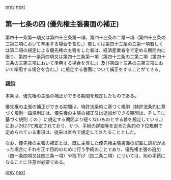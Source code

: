 [prev](/specific/markdowns/特許法/018_Mp-Ch_1-At_17_3.md)
[next](/specific/markdowns/特許法/020_Mp-Ch_1-At_17_5.md)
## 第一七条の四 (優先権主張書面の補正)
第四十一条第一項又は第四十三条第一項、第四十三条の二第一項（第四十三条の三第三項において準用する場合を含む。）若しくは第四十三条の三第一項若しくは第二項の規定による優先権の主張をした者は、経済産業省令で定める期間内に限り、第四十一条第四項又は第四十三条第一項（第四十三条の二第二項（第四十三条の三第三項において準用する場合を含む。）及び第四十三条の三第三項において準用する場合を含む。）に規定する書面について補正をすることができる。


### 趣旨
本条は、優先権の主張の補正ができる期間を規定したものである。

優先権の主張の補正ができる期間は、特許法条約に基づく規則（特許法条約に基づく規則一四規則⑶は、優先権の主張の補正又は追加ができる期間は、ＰＬＴに基づく規則（ の ）に規定する期間より短くないものとする旨を規定している。）におい262.1て規定されており、かつ、手続の詳細等を定めた条約の下位規則で定められている事項は、従来は省令で規定してきたることとした。

なお、優先権の主張の補正とは、既に主張した優先権主張書面の記載に誤記があった場合にそれを正す目的のために行う手続のことであり、優先権主張の追加（四一条四項又は四三条一項）や取下げ（四二条二項）については、別の手続になることに注意が必要である。


[prev](/specific/markdowns/特許法/018_Mp-Ch_1-At_17_3.md)
[next](/specific/markdowns/特許法/020_Mp-Ch_1-At_17_5.md)